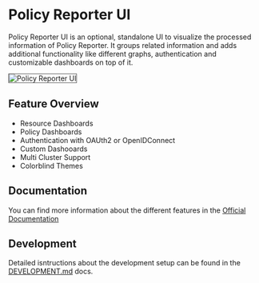 # Policy Reporter UI

Policy Reporter UI is an optional, standalone UI to visualize the processed information of Policy Reporter. It groups related information and adds additional functionality like different graphs, authentication and customizable dashboards on top of it.

<img src="https://kyverno.github.io/policy-reporter-docs/assets/policy-reporter-ui-dark.w6i6-MIf.png" style="border: 1px solid #555" alt="Policy Reporter UI" />

## Feature Overview

* Resource Dashboards
* Policy Dashboards
* Authentication with OAUth2 or OpenIDConnect
* Custom Dashooards
* Multi Cluster Support
* Colorblind Themes

## Documentation

You can find more information about the different features in the [Official Documentation](https://kyverno.github.io/policy-reporter-docs/policy-reporter-ui/introduction.html)

## Development

Detailed isntructions about the development setup can be found in the [DEVELOPMENT.md](./DEVELOPMENT.md) docs.